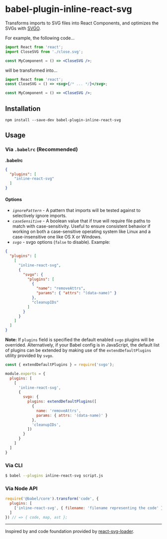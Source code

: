# babel-plugin-inline-react-svg

Transforms imports to SVG files into React Components, and optimizes the SVGs with [SVGO](https://github.com/svg/svgo/).

For example, the following code...

```jsx
import React from 'react';
import CloseSVG from './close.svg';

const MyComponent = () => <CloseSVG />;
```

will be transformed into...

```jsx
import React from 'react';
const CloseSVG = () => <svg>{/* ... */}</svg>;

const MyComponent = () => <CloseSVG />;
```

## Installation

```
npm install --save-dev babel-plugin-inline-react-svg
```

## Usage

### Via `.babelrc` (Recommended)

**.babelrc**

```json
{
  "plugins": [
    "inline-react-svg"
  ]
}
```

#### Options

- *`ignorePattern`* - A pattern that imports will be tested against to selectively ignore imports.
- *`caseSensitive`* - A boolean value that if true will require file paths to match with case-sensitivity. Useful to ensure consistent behavior if working on both a case-sensitive operating system like Linux and a case-insensitive one like OS X or Windows.
- *`svgo`* - svgo options (`false` to disable). Example:
```json
{
  "plugins": [
    [
      "inline-react-svg",
      {
        "svgo": {
          "plugins": [
            {
              "name": "removeAttrs", 
              "params": { "attrs": "(data-name)" }
            },
            "cleanupIDs"
          ]
        }
      }
    ]
  ]
}

```

**Note:** If `plugins` field is specified the default enabled `svgo` plugins will be overrided. Alternatively, if your Babel config is in JavaScript, the default list of plugins can be extended by making use of the `extendDefaultPlugins` utility provided by `svgo`.

```js
const { extendDefaultPlugins } = require('svgo');

module.exports = {
  plugins: [
    [
      'inline-react-svg',
      {
        svgo: {
          plugins: extendDefaultPlugins([
            {
              name: 'removeAttrs',
              params: { attrs: '(data-name)' }
            },
            'cleanupIDs',
          ])
        }
      }
    ]
  ]
}
```

### Via CLI

```sh
$ babel --plugins inline-react-svg script.js
```

### Via Node API


```javascript
require('@babel/core').transform('code', {
  plugins: [
    ['inline-react-svg', { filename: 'filename representing the code' }],
  ]
}) // => { code, map, ast };
```

---

Inspired by and code foundation provided by [react-svg-loader](https://github.com/boopathi/react-svg-loader).
